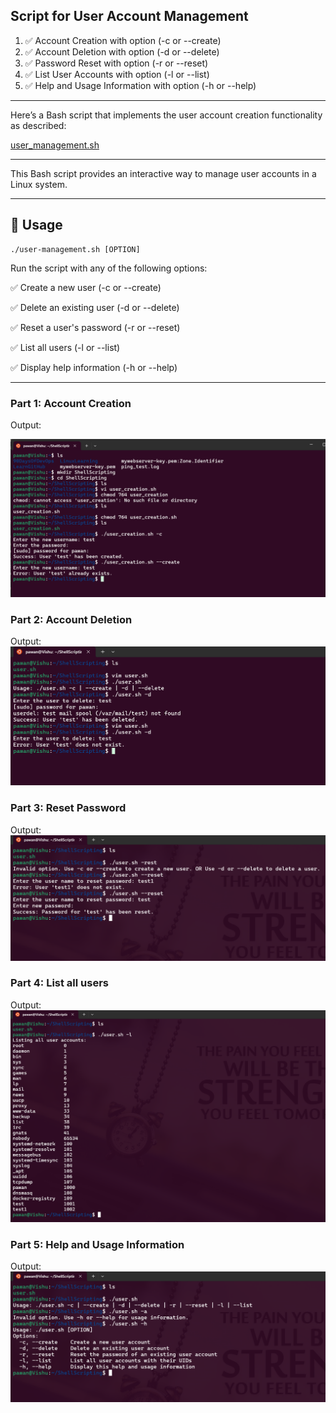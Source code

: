 ## Script for User Account Management 

<ol>
<li> ✅ Account Creation with option (-c or --create) </li>

<li> ✅ Account Deletion with option (-d or --delete) </li>

<li> ✅ Password Reset with option (-r or --reset) </li>

<li> ✅ List User Accounts with option (-l or --list) </li>

<li> ✅ Help and Usage Information with option (-h or --help) </li>
</ol>

---
<p></p>

<p>Here’s a Bash script that implements the user account creation functionality as described:</p>

[user_management.sh](user_management.sh)



---

<p>This Bash script provides an interactive way to manage user accounts in a Linux system.</p>


---
## 📜 Usage
~~~
./user-management.sh [OPTION]
~~~

Run the script with any of the following options:

✅ Create a new user (-c or --create)

✅ Delete an existing user (-d or --delete)

✅ Reset a user's password (-r or --reset)

✅ List all users (-l or --list)

✅ Display help information (-h or --help)



---
### Part 1: Account Creation
Output: 

![alt text](image.png)

### Part 2: Account Deletion
Output:
![alt text](image-1.png)

### Part 3: Reset Password
Output:
![alt text](image-2.png)

### Part 4: List all users
Output:
![alt text](image-3.png)

### Part 5: Help and Usage Information
Output:
![alt text](image-4.png)

